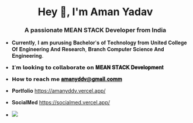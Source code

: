 
<h1 align="center">Hey 👋, I'm Aman Yadav</h1>  
<h3 align="center">A passionate MEAN STACK Developer from India</h3>

- 𝐂𝐮𝐫𝐫𝐞𝐧𝐭𝐥𝐲, 𝐈 𝐚𝐦 𝐩𝐮𝐫𝐮𝐬𝐢𝐧𝐠 𝐁𝐚𝐜𝐡𝐞𝐥𝐨𝐫'𝐬 𝐨𝐟 𝐓𝐞𝐜𝐡𝐧𝐨𝐥𝐨𝐠𝐲 𝐟𝐫𝐨𝐦 𝐔𝐧𝐢𝐭𝐞𝐝 𝐂𝐨𝐥𝐥𝐞𝐠𝐞 𝐎𝐟 𝐄𝐧𝐠𝐢𝐧𝐞𝐞𝐫𝐢𝐧𝐠 𝐀𝐧𝐝 𝐑𝐞𝐬𝐞𝐚𝐫𝐜𝐡, 𝐁𝐫𝐚𝐧𝐜𝐡 𝐂𝐨𝐦𝐩𝐮𝐭𝐞𝐫 𝐒𝐜𝐢𝐞𝐧𝐜𝐞 𝐀𝐧𝐝 𝐄𝐧𝐠𝐢𝐧𝐞𝐞𝐫𝐢𝐧𝐠.

- 𝗜’𝗺 𝗹𝗼𝗼𝗸𝗶𝗻𝗴 𝘁𝗼 𝗰𝗼𝗹𝗹𝗮𝗯𝗼𝗿𝗮𝘁𝗲 𝗼𝗻 **𝐌𝐄𝐀𝐍 𝐒𝐓𝐀𝐂𝐊 𝐃𝐞𝐯𝐞𝐥𝐨𝐩𝐦𝐞𝐧𝐭**

- 𝗛𝗼𝘄 𝘁𝗼 𝗿𝗲𝗮𝗰𝗵 𝗺𝗲 **𝐚𝐦𝐚𝐧𝐲𝐝𝐝𝐯@𝐠𝐦𝐚𝐢𝐥.𝐜𝐨𝐦𝐦**
- 𝐏𝐨𝐫𝐭𝐟𝐨𝐥𝐢𝐨 https://amanyddv.vercel.app/
- 𝐒𝐨𝐜𝐢𝐚𝐥𝐌𝐞𝐝 https://socialmed.vercel.app/
- ![](https://komarev.com/ghpvc/?username=amanyddv)










